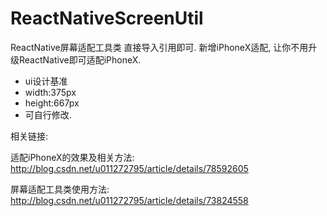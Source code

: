 # ReactNativeScreenUtil
ReactNative屏幕适配工具类
直接导入引用即可.
新增iPhoneX适配, 让你不用升级ReactNative即可适配iPhoneX.

 * ui设计基准
 * width:375px
 * height:667px
 * 可自行修改.

相关链接:

适配iPhoneX的效果及相关方法: http://blog.csdn.net/u011272795/article/details/78592605

屏幕适配工具类使用方法: http://blog.csdn.net/u011272795/article/details/73824558


